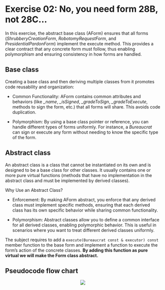# Exercise 02: No, you need form 28B, not 28C...

In this exercise, the abstract base class (AForm) ensures that all forms (*ShrubberyCreationForm*, *RobotomyRequestForm*, and *PresidentialPardonForm*) implement the execute method. This provides a clear contract that any concrete form must follow, thus enabling polymorphism and ensuring consistency in how forms are handled.

## Base class

Creating a base class and then deriving multiple classes from it promotes code reusability and organization:

* Common Functionality: AForm contains common attributes and behaviors (like *_name*, *_isSigned*, *_gradeToSign*, *_gradeToExecute*, methods to sign the form, etc.) that all forms will share. This avoids code duplication.

* Polymorphism: By using a base class pointer or reference, you can handle different types of forms uniformly. For instance, a *Bureaucrat* can sign or execute any form without needing to know the specific type of the form.

## Abstract class

An abstract class is a class that cannot be instantiated on its own and is designed to be a base class for other classes. It usually contains one or more pure virtual functions (methods that have no implementation in the abstract class and must be implemented by derived classes).

Why Use an Abstract Class?

* Enforcement: By making AForm abstract, you enforce that any derived class must implement specific methods, ensuring that each derived class has its own specific behavior while sharing common functionality.

* Polymorphism: Abstract classes allow you to define a common interface for all derived classes, enabling polymorphic behavior. This is useful in scenarios where you want to treat different derived classes uniformly.


The subject requires to add a 
```execute(Bureaucrat const & executor) const``` 
member function to the base form and implement a function to execute the form’s action of the concrete classes. **By adding this function as pure virtual we will make the Form class abstract.**

<h2>Pseudocode flow chart</h2>
<p align="center">
	<img src="assets/cpp05_ex02.png" />
</p>